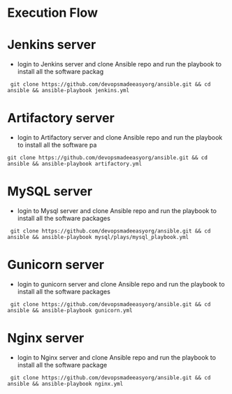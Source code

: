 # Execution Flow
# Jenkins server
* login to Jenkins server and clone Ansible repo and run the playbook to install all the software packag
```
 git clone https://github.com/devopsmadeeasyorg/ansible.git && cd ansible && ansible-playbook jenkins.yml
```
# Artifactory server
* login to Artifactory server and clone Ansible repo and run the playbook to install all the software pa
```
git clone https://github.com/devopsmadeeasyorg/ansible.git && cd ansible && ansible-playbook artifactory.yml
```
# MySQL server
* login to Mysql server and clone Ansible repo and run the playbook to install all the software packages
```
 git clone https://github.com/devopsmadeeasyorg/ansible.git && cd ansible && ansible-playbook mysql/plays/mysql_playbook.yml
```
# Gunicorn server
* login to gunicorn server and clone Ansible repo and run the playbook to install all the software packages
```
 git clone https://github.com/devopsmadeeasyorg/ansible.git && cd ansible && ansible-playbook gunicorn.yml
```
# Nginx server
* login to Nginx server and clone Ansible repo and run the playbook to install all the software package
```
 git clone https://github.com/devopsmadeeasyorg/ansible.git && cd ansible && ansible-playbook nginx.yml
```
